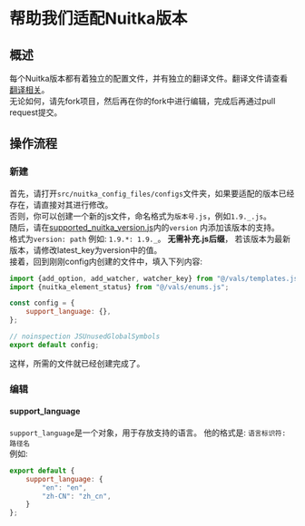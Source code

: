 # 帮助我们适配Nuitka版本

## 概述

每个Nuitka版本都有着独立的配置文件，并有独立的翻译文件。翻译文件请查看[翻译相关](./translation.md)。  
无论如何，请先fork项目，然后再在你的fork中进行编辑，完成后再通过pull request提交。

## 操作流程

### 新建

首先，请打开`src/nuitka_config_files/configs`文件夹，如果要适配的版本已经存在，请直接对其进行修改。  
否则，你可以创建一个新的js文件，命名格式为`版本号.js`，例如`1.9._.js`。  
随后，请在[supported_nuitka_version.js](../../src/nuitka_config_files/supported_nuitka_version.js)内的`version`
内添加该版本的支持。  
格式为`version: path` 例如: `1.9.*: 1.9._`。 **无需补充.js后缀**，
若该版本为最新版本，请修改latest_key为version中的值。  
接着，回到刚刚config内创建的文件中，填入下列内容:

```js
import {add_option, add_watcher, watcher_key} from "@/vals/templates.js";
import {nuitka_element_status} from "@/vals/enums.js";

const config = {
    support_language: {},
};

// noinspection JSUnusedGlobalSymbols
export default config;
```

这样，所需的文件就已经创建完成了。

### 编辑

#### support_language

`support_language`是一个对象，用于存放支持的语言。
他的格式是: `语言标识符: 路径名`  
例如:

```js
export default {
    support_language: {
        "en": "en",
        "zh-CN": "zh_cn",
    }
};
```